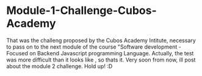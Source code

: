 # Module-1-Challenge-Cubos-Academy

That was the challeng proposed by the Cubos Academy Intitute, necessary to pass on to the next module of the course "Software development - Focused on Backend Javascript programming Language. Actually, the test was more difficult than it looks like , so thats it. Very soon from now, ill post about the module 2 challenge. Hold up! :D
